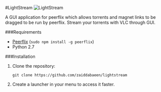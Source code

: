 #LightStream
![LightStream](http://github.com/zaiddabaeen/lightstream/master/magnet.png)

A GUI application for peerflix which allows torrents and magnet links to be dragged to be run by peerflix. Stream your torrents with VLC through GUI.

###Requirements
- [Peerflix](https://github.com/mafintosh/peerflix) (`sudo npm install -g peerflix`﻿)
- Python 2.7

###Installation
1. Clone the repository:

       git clone https://github.com/zaiddabaeen/lightstream

2. Create a launcher in your menu to access it faster.